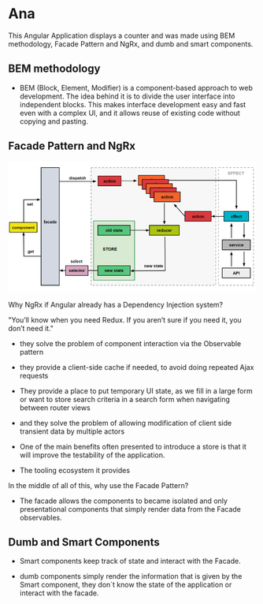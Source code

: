 # Ana

This Angular Application displays a counter and was made using BEM methodology, Facade Pattern and NgRx, and dumb and smart components.

## BEM methodology

- BEM (Block, Element, Modifier) is a component-based approach to web development. The idea behind it is to divide the user interface into independent blocks. This makes interface development easy and fast even with a complex UI, and it allows reuse of existing code without copying and pasting.


## Facade Pattern and NgRx


![alt text](https://github.com/danijorgesantos/ana/blob/master/reduxFlow.png?raw=true)

Why NgRx if Angular already has a Dependency Injection system?

"You’ll know when you need Redux. If you aren’t sure if you need it, you don’t need it."

- they solve the problem of component interaction via the Observable pattern

- they provide a client-side cache if needed, to avoid doing repeated Ajax requests

- They provide a place to put temporary UI state, as we fill in a large form or want to store search criteria in a search form when navigating between router views

- and they solve the problem of allowing modification of client side transient data by multiple actors

- One of the main benefits often presented to introduce a store is that it will improve the testability of the application.

- The tooling ecosystem it provides

In the middle of all of this, why use the Facade Pattern?

- The facade allows the components to became isolated and only presentational components that simply render data from the Facade observables.


## Dumb and Smart Components

- Smart components keep track of state and interact with the Facade.

- dumb components simply render the information that is given by the Smart component, they don´t know the state of the application or interact with the facade.